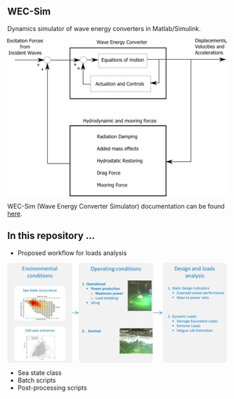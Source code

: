 ## WEC-Sim

Dynamics simulator of wave energy converters in Matlab/Simulink.

<img src="https://raw.githubusercontent.com/brauliobarahona/WEC-Sim-1/master/wecsim_smaller.png" align="center" width="500">

WEC-Sim (Wave Energy Converter Simulator) documentation can be found [here](http://wec-sim.github.io/WEC-Sim).


## In this repository ...
+ Proposed workflow for loads analysis

<img src="https://raw.githubusercontent.com/brauliobarahona/WEC-Sim-1/master/loads_analysis_workflow.png" align="center" width="500">

+ Sea state class
+ Batch scripts
+ Post-processing scripts
